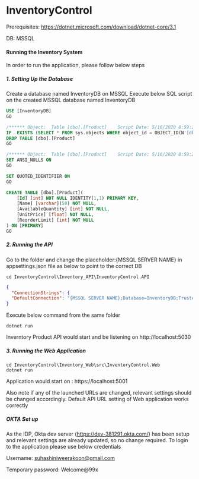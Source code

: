 # InventoryControl

Prerequisites: https://dotnet.microsoft.com/download/dotnet-core/3.1

DB: MSSQL

#### Running the Inventory System
In order to run the application, please follow below steps
##### 1. Setting Up the Database
Create a database named InventoryDB on MSSQL
Execute below SQL script on the created MSSQL database named InventoryDB
```sql
USE [InventoryDB]
GO

/****** Object:  Table [dbo].[Product]    Script Date: 5/16/2020 8:59:25 PM ******/
IF  EXISTS (SELECT * FROM sys.objects WHERE object_id = OBJECT_ID(N'[dbo].[Product]') AND type in (N'U'))
DROP TABLE [dbo].[Product]
GO

/****** Object:  Table [dbo].[Product]    Script Date: 5/16/2020 8:59:25 PM ******/
SET ANSI_NULLS ON
GO

SET QUOTED_IDENTIFIER ON
GO

CREATE TABLE [dbo].[Product](
	[Id] [int] NOT NULL IDENTITY(1,1) PRIMARY KEY,
	[Name] [varchar](50) NOT NULL,
	[AvailableQuantity] [int] NOT NULL,
	[UnitPrice] [float] NOT NULL,
	[ReorderLimit] [int] NOT NULL
) ON [PRIMARY]
GO
```
##### 2. Running the API
Go to the folder and change the placeholder:{MSSQL SERVER NAME} in appsettings.json file as below to point to the correct DB
```
cd InventoryControl\Inventory_API\InventoryControl.API
```
```json
{ 
  "ConnectionStrings": {
  "DefaultConnection": "{MSSQL SERVER NAME};Database=InventoryDB;Trusted_Connection=True;MultipleActiveResultSets=true"
}
```
Execute below command from the same folder
```
dotnet run
```
Inverntory Product API would start and be listening on http://localhost:5030

##### 3. Running the Web Application
```
cd InventoryControl\Inventory_Web\src\InventoryControl.Web
dotnet run
```
Application would start on :  https://localhost:5001

Also note if any of the launched URLs are changed, relevant settings should be changed accordingly. Default API URL setting of Web application works correctly

##### OKTA Set up
As the IDP, Okta dev server (https://dev-381291.okta.com/) has been setup and relevant settings are already updated, so no change required. To login to the application please use below credentials

Username:  suhashiniweerakoon@gmail.com

Temporary password:  Welcome@99x


